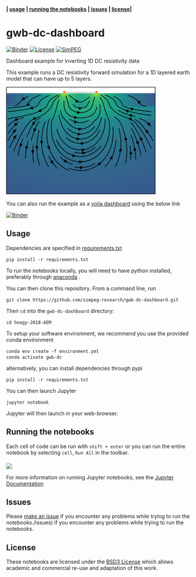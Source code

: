 **| [usage](#usage) | [running the notebooks](#running-the-notebooks) | [issues](#issues) | [license](#license)|**

# gwb-dc-dashboard

[![Binder](https://mybinder.org/badge.svg)](https://mybinder.org/v2/gh/simpeg-research/gwb-dc-dashboard/master)
[![License](https://img.shields.io/github/license/simpeg-research/gwb-dc-dashboard.svg)](https://github.com/simpeg-research/gwb-dc-dashboard/blob/master/LICENSE)
[![SimPEG](https://img.shields.io/badge/powered%20by-SimPEG-blue.svg)](http://simpeg.xyz)

Dashboard example for inverting 1D DC resistivity data

This example runs a DC resistivity forward simulation for a 1D layered earth model that can have up to 5 layers. 

![currents3layermodel](currents3layermodel.png)

You can also run the example as a [voila dashboard](https://github.com/QuantStack/voila) using the below link

[![Binder](https://mybinder.org/badge.svg)](https://mybinder.org/v2/gh/lheagy/gwb-dc-dashboard/master?urlpath=voila%2Frender%2FDC-Forward-Simulation.ipynb)

## Usage

Dependencies are specified in [requirements.txt](/requirements.txt)

```
pip install -r requirements.txt
```

To run the notebooks locally, you will need to have python installed,
preferably through [anaconda](https://www.anaconda.com/download/) .

You can then clone this repository. From a command line, run

```
git clone https://github.com/simpeg-research/gwb-dc-dashboard.git
```

Then `cd` into the `gwb-dc-dashboard` directory:

```
cd heagy-2018-AEM
```

To setup your software environment, we recommend you use the provided conda environment

```
conda env create -f environment.yml
conda activate gwb-dc
```


alternatively, you can install dependencies through pypi

```
pip install -r requirements.txt
```

You can then launch Jupyter

```
jupyter notebook
```

Jupyter will then launch in your web-browser.

## Running the notebooks

Each cell of code can be run with `shift + enter` or you can run the entire notebook by selecting `cell`, `Run All` in the toolbar.

<img src="https://em.geosci.xyz/_images/run_all_cells.png" width=80% align="middle">

For more information on running Jupyter notebooks, see the [Jupyter Documentation](https://jupyter.readthedocs.io/en/latest/)

## Issues

Please [make an issue](https://github.com/simpeg-research/gwb-dc-dashboard/issues) if you encounter any problems while trying to run the notebooks./issues) if you encounter any problems while trying to run the notebooks.


## License
These notebooks are licensed under the [BSD3 License](/LICENSE) which allows academic and commercial re-use and adaptation of this work.

